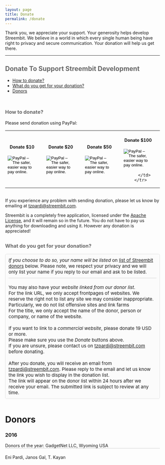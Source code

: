 ```yaml
---
layout: page
title: Donate
permalink: /donate
---
```


Thank you, we appreciate your support. Your generosity helps develop Streembit. We believe in a world in which every single human being have right to privacy and secure communication. Your donation will help us get there.

-----

<div>
   <h2 style="color:#666">Donate To Support Streembit Development</h2>
      <ul>
         <li><a href="#howtodonate">How to donate?</a></li>
         <li><a href="#whatdoyouget">What do you get for your donation?</a></li>
         <li><a href="#donors">Donors</a></li>
      </ul>
      <a name="howtodonate"></a>
      <h3 style="color:#666;margin-top:50px">How to donate?</h3>
   <p style="margin-top:4px;margin-bottom:4px">Please send donation using PayPal:</p>
   <table style="border: 0; margin-bottom: 2em;">
      <tr>
         <td style="text-align: center; padding-right: 1.5em;">
            <div style="padding:20px 0;font-size:14px;font-weight:bold">Donate $10</div>
            <form action="https://www.paypal.com/cgi-bin/webscr" method="post" target="_top">
               <input type="hidden" name="cmd" value="_s-xclick">
               <input type="hidden" name="hosted_button_id" value="4PM9JB796ZU3S">
               <input type="image" src="https://www.paypalobjects.com/en_US/GB/i/btn/btn_donateCC_LG.gif" border="0" name="submit" alt="PayPal – The safer, easier way to pay online.">
               <img alt="" border="0" src="https://www.paypalobjects.com/en_GB/i/scr/pixel.gif" width="1" height="1">
            </form>
         </td>
         <td style="text-align: center; padding-right: 1.5em;">
            <div style="padding:20px 0;font-size:14px;font-weight:bold">Donate $20</div>
            <form action="https://www.paypal.com/cgi-bin/webscr" method="post" target="_top">
               <input type="hidden" name="cmd" value="_s-xclick">
               <input type="hidden" name="hosted_button_id" value="ZPBF3SYZ3EUUW">
               <input type="image" src="https://www.paypalobjects.com/en_US/GB/i/btn/btn_donateCC_LG.gif" border="0" name="submit" alt="PayPal – The safer, easier way to pay online.">
               <img alt="" border="0" src="https://www.paypalobjects.com/en_GB/i/scr/pixel.gif" width="1" height="1">
            </form>
         </td>
         <td style="text-align: center; padding-right: 1.5em;">
            <div style="padding:20px 0;font-size:14px;font-weight:bold">Donate $50</div>
            <form action="https://www.paypal.com/cgi-bin/webscr" method="post" target="_top">
               <input type="hidden" name="cmd" value="_s-xclick">
               <input type="hidden" name="hosted_button_id" value="6WCPA8Q8FVYRA">
               <input type="image" src="https://www.paypalobjects.com/en_US/GB/i/btn/btn_donateCC_LG.gif" border="0" name="submit" alt="PayPal – The safer, easier way to pay online.">
               <img alt="" border="0" src="https://www.paypalobjects.com/en_GB/i/scr/pixel.gif" width="1" height="1">
            </form>
         </td>
         <td style="text-align: center; padding-right: 1.5em;">
            <div style="padding:20px 0;font-size:14px;font-weight:bold">Donate $100</div>
            <form action="https://www.paypal.com/cgi-bin/webscr" method="post" target="_top">
               <input type="hidden" name="cmd" value="_s-xclick">
               <input type="hidden" name="hosted_button_id" value="BGK74LE3XLAD6">
               <input type="image" src="https://www.paypalobjects.com/en_US/GB/i/btn/btn_donateCC_LG.gif" border="0" name="submit" alt="PayPal – The safer, easier way to pay online.">
               <img alt="" border="0" src="https://www.paypalobjects.com/en_GB/i/scr/pixel.gif" width="1" height="1">
            </form>

         </td>
      </tr>
   </table>
   <p style="margin-top:4px;margin-bottom:4px">If you experience any problem with sending donation, please let us know by emailing at <a href="mailto:tzpardi@streembit.com">tzpardi@streembit.com</a>.
   </p>
   <p>Streembit is a completely free application, licensed under the <a href="http://www.apache.org/licenses/LICENSE-2.0">Apache License</a>, and it will remain so in the future. You do not have to pay us anything for downloading and using it. However any donation is appreciated!
   </p>
   <a name="whatdoyouget"></a>
   <h3 style="color:#666;margin-top:30px"> What do you get for your donation?</h3>
   <div style="margin-bottom:20px;padding:10px;background-color: #fbfbfb; border: 1px solid #ddd; border-radius:5px;font-size:15px">
    <div style="border-bottom:1px solid #ccc;margin-bottom:20px;padding-bottom:10px"><em>If you choose to do so, your name will be listed</em> on <a href="#donors">list of Streembit donors</a> below. Please note, we respect your privacy and we will only list your name if you reply to our email and ask to be listed. </div>
    <div>
        You may also have your <em>website linked from our donor list</em>.<br />
        For the link URL, we only accept frontpages of websites. We reserve the right not to list any site we may consider inappropriate. Particularly, we do not list offensive sites and link farms<br />
        For the title, we only accept the name of the donor, person or company, or name of the website.<br /><br />
        If you want to link to a <em>commercial website</em>, please donate 19 USD or more.<br />
        Please make sure you use the <em>Donate</em> buttons above.<br />
        If you are unsure, please contact us on <a href="mailto:tzpardi@streembit.com">tzpardi@streembit.com</a> before donating.<br /><br />
        After you donate, you will receive an email from <a href="mailto:tzpardi@streembit.com">tzpardi@streembit.com</a>. Please reply to the email and let us know the link you wish to display in the donation list.<br />
        The link will appear on the donor list within 24 hours after we receive your email. The submitted link is subject to review at any time.
    </div>
   </div>
   <a name="donors"></a>
   <h1 style="margin-top:50px">Donors</h2>
   <h3>2016</h3>
   <div style="border-bottom:1px solid #ccc;margin-bottom:20px">Donors of the year: GadgetNet LLC, Wyoming USA  </div>
   <div>Eni Pardi, Janos Gal, T. Kayan</div>
</div>

